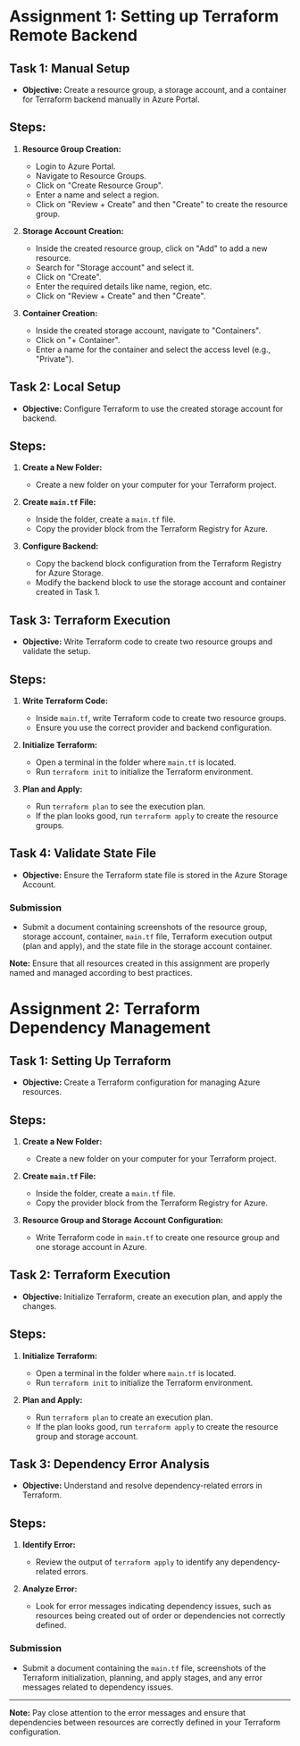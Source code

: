# Assignment 1: Setting up Terraform Remote Backend

## Task 1: Manual Setup
- **Objective:** Create a resource group, a storage account, and a container for Terraform backend manually in Azure Portal.

## Steps:
1. **Resource Group Creation:**
   - Login to Azure Portal.
   - Navigate to Resource Groups.
   - Click on "Create Resource Group".
   - Enter a name and select a region.
   - Click on "Review + Create" and then "Create" to create the resource group.

2. **Storage Account Creation:**
   - Inside the created resource group, click on "Add" to add a new resource.
   - Search for "Storage account" and select it.
   - Click on "Create".
   - Enter the required details like name, region, etc.
   - Click on "Review + Create" and then "Create".

3. **Container Creation:**
   - Inside the created storage account, navigate to "Containers".
   - Click on "+ Container".
   - Enter a name for the container and select the access level (e.g., "Private").

## Task 2: Local Setup
- **Objective:** Configure Terraform to use the created storage account for backend.

## Steps:
1. **Create a New Folder:**
   - Create a new folder on your computer for your Terraform project.

2. **Create `main.tf` File:**
   - Inside the folder, create a `main.tf` file.
   - Copy the provider block from the Terraform Registry for Azure.

3. **Configure Backend:**
   - Copy the backend block configuration from the Terraform Registry for Azure Storage.
   - Modify the backend block to use the storage account and container created in Task 1.

## Task 3: Terraform Execution
- **Objective:** Write Terraform code to create two resource groups and validate the setup.

## Steps:
1. **Write Terraform Code:**
   - Inside `main.tf`, write Terraform code to create two resource groups.
   - Ensure you use the correct provider and backend configuration.

2. **Initialize Terraform:**
   - Open a terminal in the folder where `main.tf` is located.
   - Run `terraform init` to initialize the Terraform environment.

3. **Plan and Apply:**
   - Run `terraform plan` to see the execution plan.
   - If the plan looks good, run `terraform apply` to create the resource groups.

## Task 4: Validate State File
- **Objective:** Ensure the Terraform state file is stored in the Azure Storage Account.

### Submission
- Submit a document containing screenshots of the resource group, storage account, container, `main.tf` file, Terraform execution output (plan and apply), and the state file in the storage account container.

**Note:** Ensure that all resources created in this assignment are properly named and managed according to best practices.


# Assignment 2: Terraform Dependency Management

## Task 1: Setting Up Terraform
- **Objective:** Create a Terraform configuration for managing Azure resources.

## Steps:
1. **Create a New Folder:**
   - Create a new folder on your computer for your Terraform project.

2. **Create `main.tf` File:**
   - Inside the folder, create a `main.tf` file.
   - Copy the provider block from the Terraform Registry for Azure.

3. **Resource Group and Storage Account Configuration:**
   - Write Terraform code in `main.tf` to create one resource group and one storage account in Azure.

## Task 2: Terraform Execution
- **Objective:** Initialize Terraform, create an execution plan, and apply the changes.

## Steps:
1. **Initialize Terraform:**
   - Open a terminal in the folder where `main.tf` is located.
   - Run `terraform init` to initialize the Terraform environment.

2. **Plan and Apply:**
   - Run `terraform plan` to create an execution plan.
   - If the plan looks good, run `terraform apply` to create the resource group and storage account.

## Task 3: Dependency Error Analysis
- **Objective:** Understand and resolve dependency-related errors in Terraform.

## Steps:
1. **Identify Error:**
   - Review the output of `terraform apply` to identify any dependency-related errors.

2. **Analyze Error:**
   - Look for error messages indicating dependency issues, such as resources being created out of order or dependencies not correctly defined.

### Submission
- Submit a document containing the `main.tf` file, screenshots of the Terraform initialization, planning, and apply stages, and any error messages related to dependency issues.

---

**Note:** Pay close attention to the error messages and ensure that dependencies between resources are correctly defined in your Terraform configuration.